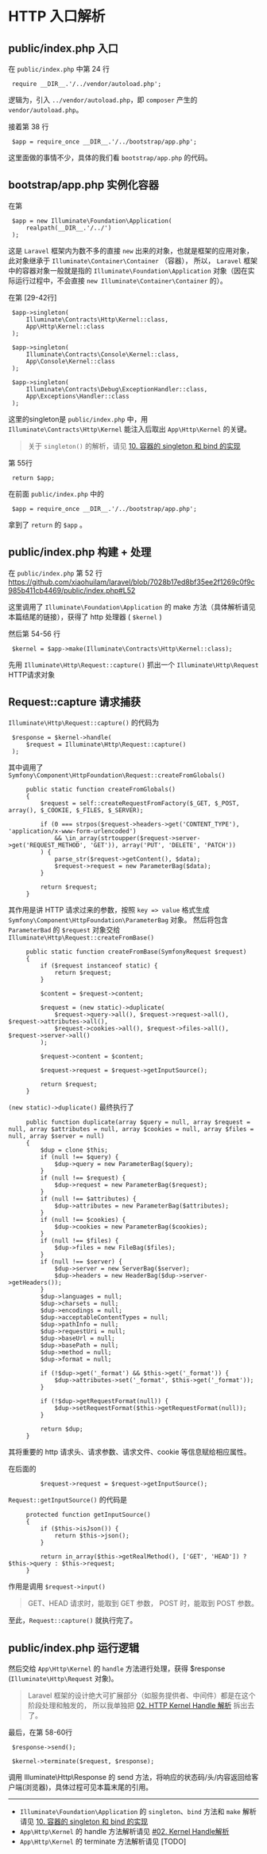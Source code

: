 # HTTP 入口解析

## public/index.php 入口

在 `public/index.php` 中第 24 行
```
 require __DIR__.'/../vendor/autoload.php'; 
```


逻辑为，引入 `../vendor/autoload.php`，即 `composer` 产生的 `vendor/autoload.php`。 

接着第 38 行
```
 $app = require_once __DIR__.'/../bootstrap/app.php'; 
```

这里面做的事情不少，具体的我们看 `bootstrap/app.php` 的代码。

## bootstrap/app.php 实例化容器

在第
```
 $app = new Illuminate\Foundation\Application( 
     realpath(__DIR__.'/../') 
 );
 ```


这是 `Laravel` 框架内为数不多的直接 `new` 出来的对象，也就是框架的应用对象， 
此对象继承于 `Illuminate\Container\Container` （容器），
所以， `Laravel` 框架中的容器对象一般就是指的 `Illuminate\Foundation\Application` 对象（因在实际运行过程中，不会直接 `new Illuminate\Container\Container` 的）。  

在第 [29-42行]
```
 $app->singleton( 
     Illuminate\Contracts\Http\Kernel::class, 
     App\Http\Kernel::class 
 ); 
  
 $app->singleton( 
     Illuminate\Contracts\Console\Kernel::class, 
     App\Console\Kernel::class 
 ); 
  
 $app->singleton( 
     Illuminate\Contracts\Debug\ExceptionHandler::class, 
     App\Exceptions\Handler::class 
 ); 
 ```
 
这里的singleton是 `public/index.php` 中，用 `Illuminate\Contracts\Http\Kernel` 能注入后取出 `App\Http\Kernel` 的关键。
> 关于 `singleton()` 的解析，请见 [10. 容器的 singleton 和 bind 的实现](https://github.com/xiaohuilam/laravel/issues/10)

第 55行 
```
 return $app; 
```
 
在前面 `public/index.php` 中的
```
 $app = require_once __DIR__.'/../bootstrap/app.php'; 
```
拿到了 `return` 的 `$app` 。


## public/index.php 构建 + 处理

在 `public/index.php` 第 52 行
https://github.com/xiaohuilam/laravel/blob/7028b17ed8bf35ee2f1269c0f9c985b411cb4469/public/index.php#L52

这里调用了 `Illuminate\Foundation\Application` 的 make 方法（具体解析请见本篇结尾的链接），获得了 http 处理器 ( `$kernel` )

然后第 54-56 行
```
 $kernel = $app->make(Illuminate\Contracts\Http\Kernel::class); 
```
先用 `Illuminate\Http\Request::capture()` 抓出一个 `Illuminate\Http\Request` HTTP请求对象

## Request::capture 请求捕获

`Illuminate\Http\Request::capture()` 的代码为
```
 $response = $kernel->handle( 
     $request = Illuminate\Http\Request::capture() 
 ); 
```
 
其中调用了 `Symfony\Component\HttpFoundation\Request::createFromGlobals()`
```
     public static function createFromGlobals() 
     { 
         $request = self::createRequestFromFactory($_GET, $_POST, array(), $_COOKIE, $_FILES, $_SERVER); 
  
         if (0 === strpos($request->headers->get('CONTENT_TYPE'), 'application/x-www-form-urlencoded') 
             && \in_array(strtoupper($request->server->get('REQUEST_METHOD', 'GET')), array('PUT', 'DELETE', 'PATCH')) 
         ) { 
             parse_str($request->getContent(), $data); 
             $request->request = new ParameterBag($data); 
         } 
  
         return $request; 
     } 
```

其作用是讲 HTTP 请求过来的参数，按照 `key => value` 格式生成 `Symfony\Component\HttpFoundation\ParameterBag` 对象。
然后将包含 `ParameterBad` 的 `$request` 对象交给 `Illuminate\Http\Request::createFromBase()`
```
     public static function createFromBase(SymfonyRequest $request) 
     { 
         if ($request instanceof static) { 
             return $request; 
         } 
  
         $content = $request->content; 
  
         $request = (new static)->duplicate( 
             $request->query->all(), $request->request->all(), $request->attributes->all(), 
             $request->cookies->all(), $request->files->all(), $request->server->all() 
         ); 
  
         $request->content = $content; 
  
         $request->request = $request->getInputSource(); 
  
         return $request; 
     } 
```

`(new static)->duplicate()` 最终执行了
```
     public function duplicate(array $query = null, array $request = null, array $attributes = null, array $cookies = null, array $files = null, array $server = null) 
     { 
         $dup = clone $this; 
         if (null !== $query) { 
             $dup->query = new ParameterBag($query); 
         } 
         if (null !== $request) { 
             $dup->request = new ParameterBag($request); 
         } 
         if (null !== $attributes) { 
             $dup->attributes = new ParameterBag($attributes); 
         } 
         if (null !== $cookies) { 
             $dup->cookies = new ParameterBag($cookies); 
         } 
         if (null !== $files) { 
             $dup->files = new FileBag($files); 
         } 
         if (null !== $server) { 
             $dup->server = new ServerBag($server); 
             $dup->headers = new HeaderBag($dup->server->getHeaders()); 
         } 
         $dup->languages = null; 
         $dup->charsets = null; 
         $dup->encodings = null; 
         $dup->acceptableContentTypes = null; 
         $dup->pathInfo = null; 
         $dup->requestUri = null; 
         $dup->baseUrl = null; 
         $dup->basePath = null; 
         $dup->method = null; 
         $dup->format = null; 
  
         if (!$dup->get('_format') && $this->get('_format')) { 
             $dup->attributes->set('_format', $this->get('_format')); 
         } 
  
         if (!$dup->getRequestFormat(null)) { 
             $dup->setRequestFormat($this->getRequestFormat(null)); 
         } 
  
         return $dup; 
     } 
```

其将重要的 http 请求头、请求参数、请求文件、cookie 等信息赋给相应属性。

在后面的
```
         $request->request = $request->getInputSource(); 
```

`Request::getInputSource()` 的代码是
```
     protected function getInputSource() 
     { 
         if ($this->isJson()) { 
             return $this->json(); 
         } 
  
         return in_array($this->getRealMethod(), ['GET', 'HEAD']) ? $this->query : $this->request; 
     } 
```

作用是调用 `$request->input()`
> GET、HEAD 请求时，能取到 GET 参数，
> POST 时，能取到 POST 参数。

至此，`Request::capture()` 就执行完了。

## public/index.php 运行逻辑

然后交给 `App\Http\Kernel` 的 `handle` 方法进行处理，获得 $response (`Illuminate\Http\Request` 对象)。
> Laravel 框架的设计绝大可扩展部分（如服务提供者、中间件）都是在这个阶段处理和触发的，
> 所以我单独把 [02. HTTP Kernel Handle 解析](https://github.com/xiaohuilam/laravel/issues/2) 拆出去了。

最后，在第 58-60行
```
 $response->send(); 
  
 $kernel->terminate($request, $response); 
```

调用 Illuminate\Http\Response 的 send 方法，将响应的状态码/头/内容返回给客户端(浏览器)，具体过程可见本篇末尾的引用。
 
 
 
---
 * `Illuminate\Foundation\Application` 的 `singleton`、`bind` 方法和 `make` 解析请见 [10. 容器的 singleton 和 bind 的实现](https://github.com/xiaohuilam/laravel/issues/10)
 * `App\Http\Kernel` 的 handle 方法解析请见 [#02. Kernel Handle解析](https://github.com/xiaohuilam/laravel/issues/2)
 * `App\Http\Kernel` 的 terminate 方法解析请见 [TODO]
